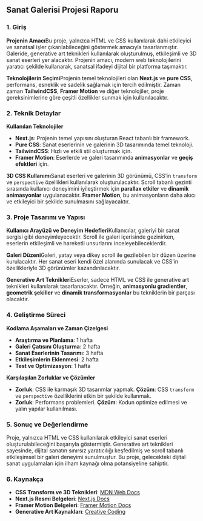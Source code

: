 ## Sanat Galerisi Projesi Raporu

### 1. Giriş

**Projenin Amacı**Bu proje, yalnızca HTML ve CSS kullanılarak dahi etkileyici ve sanatsal işler çıkarılabileceğini göstermek amacıyla tasarlanmıştır. Galeride, generative art teknikleri kullanılarak oluşturulmuş, etkileşimli ve 3D sanat eserleri yer alacaktır. Projenin amacı, modern web teknolojilerini yaratıcı şekilde kullanarak, sanatsal ifadeyi dijital bir platforma taşımaktır.

**Teknolojilerin Seçimi**Projenin temel teknolojileri olan **Next.js** ve **pure CSS**, performans, esneklik ve sadelik sağlamak için tercih edilmiştir. Zaman zaman **TailwindCSS**, **Framer Motion** ve diğer teknolojiler, proje gereksinimlerine göre çeşitli özellikler sunmak için kullanılacaktır.

### 2. Teknik Detaylar

**Kullanılan Teknolojiler**

- **Next.js**: Projenin temel yapısını oluşturan React tabanlı bir framework.
- **Pure CSS**: Sanat eserlerinin ve galerinin 3D tasarımında temel teknoloji.
- **TailwindCSS**: Hızlı ve etkili stil oluşturmak için.
- **Framer Motion**: Eserlerde ve galeri tasarımında **animasyonlar** ve **geçiş efektleri** için.

**3D CSS Kullanımı**Sanat eserleri ve galerinin 3D görünümü, CSS’in `transform` ve `perspective` özellikleri kullanılarak oluşturulacaktır. Scroll tabanlı gezinti sırasında kullanıcı deneyimini iyileştirmek için **parallax etkiler** ve **dinamik animasyonlar** uygulanacaktır. **Framer Motion**, bu animasyonların daha akıcı ve etkileyici bir şekilde sunulmasını sağlayacaktır.

### 3. Proje Tasarımı ve Yapısı

**Kullanıcı Arayüzü ve Deneyim Hedefleri**Kullanıcılar, galeriyi bir sanat sergisi gibi deneyimleyecektir. Scroll ile galeri içerisinde gezinirken, eserlerin etkileşimli ve hareketli unsurlarını inceleyebileceklerdir.

**Galeri Düzeni**Galeri, yatay veya dikey scroll ile gezilebilen bir düzen üzerine kurulacaktır. Her sanat eseri kendi özel alanında sunulacak ve CSS’in özellikleriyle 3D görünümler kazandırılacaktır.

**Generative Art Teknikleri**Eserler, sadece HTML ve CSS ile generative art teknikleri kullanılarak tasarlanacaktır. Örneğin, **animasyonlu gradientler**, **geometrik şekiller** ve **dinamik transformasyonlar** bu tekniklerin bir parçası olacaktır.

### 4. Geliştirme Süreci

**Kodlama Aşamaları ve Zaman Çizelgesi**

- **Araştırma ve Planlama**: 1 hafta
- **Galeri Çatısını Oluşturma**: 2 hafta
- **Sanat Eserlerinin Tasarımı**: 3 hafta
- **Etkileşimlerin Eklenmesi**: 2 hafta
- **Test ve Optimizasyon**: 1 hafta

**Karşılaşılan Zorluklar ve Çözümler**

- **Zorluk**: CSS ile karmaşık 3D tasarımlar yapmak.  **Çözüm**: CSS `transform` ve `perspective` özelliklerini etkin bir şekilde kullanmak.
- **Zorluk**: Performans problemleri.  **Çözüm**: Kodun optimize edilmesi ve yalın yapılar kullanılması.

### 5. Sonuç ve Değerlendirme

Proje, yalnızca HTML ve CSS kullanılarak etkileyici sanat eserleri oluşturulabileceğini başarıyla göstermiştir. Generative art teknikleri sayesinde, dijital sanatın sınırsız yaratıcılığı keşfedilmiş ve scroll tabanlı etkileşimsel bir galeri deneyimi sunulmuştur. Bu proje, gelecekteki dijital sanat uygulamaları için ilham kaynağı olma potansiyeline sahiptir.

### 6. Kaynakça

- **CSS Transform ve 3D Teknikleri**: [MDN Web Docs](https://developer.mozilla.org/en-US/docs/Web/CSS/transform)
- **Next.js Resmi Belgeleri**: [Next.js Docs](https://nextjs.org/docs)
- **Framer Motion Belgeleri**: [Framer Motion Docs](https://www.framer.com/motion/)
- **Generative Art Kaynakları**: [Creative Coding](https://creative-coding.com)
